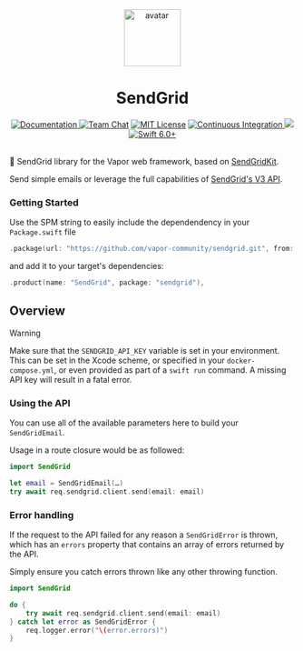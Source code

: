 <div align="center">
    <img src="https://avatars.githubusercontent.com/u/26165732?s=200&v=4" width="100" height="100" alt="avatar" />
    <h1>SendGrid</h1>
    <a href="https://swiftpackageindex.com/vapor-community/sendgrid/documentation">
        <img src="https://design.vapor.codes/images/readthedocs.svg" alt="Documentation">
    </a>
    <a href="https://discord.gg/vapor"><img src="https://design.vapor.codes/images/discordchat.svg" alt="Team Chat"></a>
    <a href="LICENSE"><img src="https://design.vapor.codes/images/mitlicense.svg" alt="MIT License"></a>
    <a href="https://github.com/vapor-community/sendgrid/actions/workflows/test.yml">
        <img src="https://img.shields.io/github/actions/workflow/status/vapor-community/sendgrid/test.yml?event=push&style=plastic&logo=github&label=tests&logoColor=%23ccc" alt="Continuous Integration">
    </a>
    <a href="https://codecov.io/github/vapor-community/sendgrid">
        <img src="https://img.shields.io/codecov/c/github/vapor-community/sendgrid?style=plastic&logo=codecov&label=codecov">
    </a>
    <a href="https://swift.org">
        <img src="https://design.vapor.codes/images/swift60up.svg" alt="Swift 6.0+">
    </a>
</div>
<br>

📧 SendGrid library for the Vapor web framework, based on [SendGridKit](https://github.com/vapor-community/sendgrid-kit).

Send simple emails or leverage the full capabilities of [SendGrid's V3 API](https://www.twilio.com/docs/sendgrid/api-reference/mail-send/mail-send).

### Getting Started

Use the SPM string to easily include the dependendency in your `Package.swift` file

```swift
.package(url: "https://github.com/vapor-community/sendgrid.git", from: "6.0.0"),
```

and add it to your target's dependencies:

```swift
.product(name: "SendGrid", package: "sendgrid"),
```

## Overview

> [!WARNING]
> Make sure that the `SENDGRID_API_KEY` variable is set in your environment.
This can be set in the Xcode scheme, or specified in your `docker-compose.yml`, or even provided as part of a `swift run` command.
A missing API key will result in a fatal error.

### Using the API

You can use all of the available parameters here to build your `SendGridEmail`.

Usage in a route closure would be as followed:

```swift
import SendGrid

let email = SendGridEmail(…)
try await req.sendgrid.client.send(email: email)
```

### Error handling

If the request to the API failed for any reason a `SendGridError` is thrown, which has an `errors` property that contains an array of errors returned by the API.

Simply ensure you catch errors thrown like any other throwing function.

```swift
import SendGrid

do {
    try await req.sendgrid.client.send(email: email)
} catch let error as SendGridError {
    req.logger.error("\(error.errors)")
}
```
